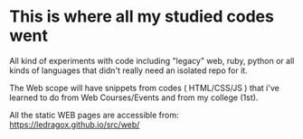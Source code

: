 # This is where all my studied codes went

All kind of experiments with code including "legacy" web, ruby, python or all kinds of languages that didn't really need an isolated repo for it.

The Web scope will have snippets from codes ( HTML/CSS/JS ) that i've learned to do from Web Courses/Events and from my college (1st).

All the static WEB pages are accessible from: <https://ledragox.github.io/src/web/>
